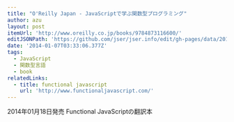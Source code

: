 ```yaml
---
title: "O'Reilly Japan - JavaScriptで学ぶ関数型プログラミング"
author: azu
layout: post
itemUrl: 'http://www.oreilly.co.jp/books/9784873116600/'
editJSONPath: 'https://github.com/jser/jser.info/edit/gh-pages/data/2014/01/index.json'
date: '2014-01-07T03:33:06.377Z'
tags:
  - JavaScript
  - 関数型言語
  - book
relatedLinks:
  - title: functional javascript
    url: 'http://www.functionaljavascript.com/'
---
```

2014年01月18日発売
Functional JavaScriptの翻訳本

